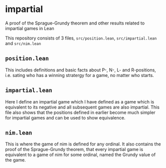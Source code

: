 # impartial
A proof of the Sprague-Grundy theorem and other results related to impartial games in Lean

This repository consists of 3 files, `src/position.lean`, `src/impartial.lean` and `src/nim.lean`

## `position.lean`
This includes definitions and basic facts about P-, N-, L- and R-positions, i.e. sating who has a winning stratergy for a game, no matter who starts.

## `impartial.lean`
Here I define an impartial game which I have defined as a game which is equivalent to its negative and all subsequent games are also impartial. This file also shows that the positions defined in earlier become much simpler for impartial games and can be used to show equivalence.

## `nim.lean`
This is where the game of nim is defined for any ordinal. It also contains the proof of the Sprague-Grundy theorem, that every impartial game is equivalent to a game of nim for some ordinal, named the Grundy value of the game.
